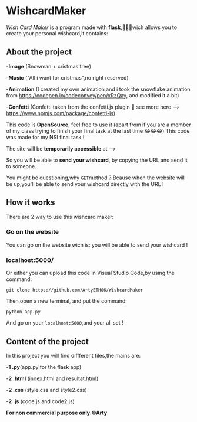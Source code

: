 # WishcardMaker
*Wish Card Maker* is a program made with **flask**,👨🏻‍💻wich allows you to create your personal wishcard,it contains:

## About the project

-**Image** (Snowman + cristmas tree)

-**Music** ("All i want for cristmas",no right reserved)

-**Animation** (I created my own animation,and i took the snowflake animation from https://codepen.io/codeconvey/pen/xRzQay, and modified it a bit)


-**Confetti** (Confetti taken from the confetti.js plugin 🎉 see more here --> https://www.npmjs.com/package/confetti-js)

This code is **OpenSource**, feel free to use it (apart from if you are a member of my class trying to finish your final task at the last time 😂😂😂)
This code was made for my NSI final task !

The site will be **temporarily accessible** at  -->

So you will be able to **send your wishcard**, by copying the URL and send it to someone.

You might be questioning,why `GET`method ? Bcause when the website will be up,you'll be able to send your wishcard directly with the URL !

## How it works
There are 2 way to use this wishcard maker:

### Go on the website
You can go on the website wich is:
you will be able to send your wishcard !


### localhost:5000/

Or either you can upload this code in Visual Studio Code,by using the command:
``` 
git clone https://github.com/ArtyETH06/WishcardMaker
```

Then,open a new terminal, and put the command:
```
python app.py
```
And go on your `localhost:5000`,and your all set !


## Content of the project

In this project you will find diffferent files,the mains are:

-**1 .py**(app.py for the flask app)

-**2 .html** (index.html and resultat.html)

-**2 .css** (style.css and style2.css)

-**2 .js** (code.js and code2.js)


**For non commercial purpose only**
**©Arty**
